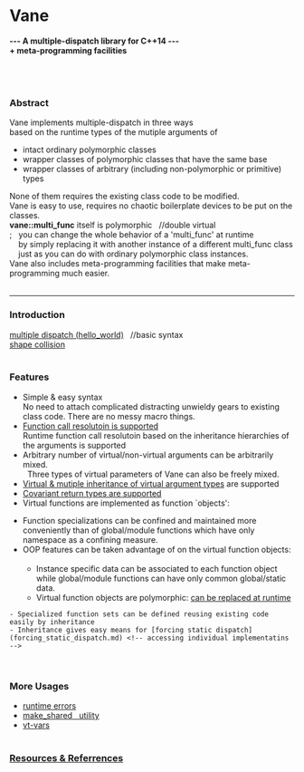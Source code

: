 # Vane

**---  A multiple-dispatch library for C++14 ---  
     + meta-programming facilities**  
&nbsp;  
&nbsp;  
&nbsp;  
### Abstract
Vane implements multiple-dispatch in three ways  
based on the runtime types of the mutiple arguments of
- intact ordinary polymorphic classes
- wrapper classes of polymorphic classes that have the same base
- wrapper classes of arbitrary (including non-polymorphic or primitive) types  

None of them requires the existing class code to be modified.  
Vane is easy to use, requires no chaotic boilerplate devices to be put on the classes.  
**vane::multi\_func** itself is polymorphic &nbsp; //double virtual  
; &nbsp;  you can change the whole behavior of a 'multi\_func' at runtime  
&nbsp; &nbsp; by simply replacing it with another instance of a different multi\_func class  
&nbsp; &nbsp; just as you can do with ordinary polymorphic class instances.  
Vane also includes meta-programming facilities that make meta-programming much easier.
&nbsp;  
&nbsp;  

****

### Introduction
[multiple dispatch (hello_world)](hello_world.md)  &nbsp; //basic syntax  
[shape collision](collide.md)  
&nbsp;  

### Features
- Simple & easy syntax  
  No need to attach complicated distracting unwieldy gears to existing class code. There are no messy macro things.
- [Function call resolutoin is supported](call_resolution.md)  
  Runtime function call resolutoin based on the inheritance hierarchies of the arguments is supported
- Arbitrary number of virtual/non-virtual arguments can be arbitrarily mixed.  
  &nbsp; Three types of virtual parameters of Vane can also be freely mixed.
- [Virtual & mutiple inheritance of virtual argument types](diamond.md) are supported
- [Covariant return types are supported](covariant_return_types.md)
- Virtual functions are implemented as function `objects':
<!-- - function pointers are easily implemented as function object pointers.      -->
  - Function specializations can be confined and maintained more conveniently
    than of global/module functions which have only namespace as a confining measure.
  - OOP features can be taken advantage of on the virtual function objects: &nbsp; <!-- polymorphism, inheritance etc-->  
    - Instance specific data can be associated to each function object while global/module functions can have only common global/static data.  
    - Virtual function objects are polymorphic: [can be replaced at runtime](replacing-virtual-functions.md)  
<!--    - [Virtual functions can be replaced at runtime](replacing-virtual-functions.md) is supported //polymorphism  -->
<!--    - [Replacing virtual functions at runtime](replacing-virtual-functions.md) is supported //polymorphism  -->
    - Specialized function sets can be defined reusing existing code easily by inheritance  
    - Inheritance gives easy means for [forcing static dispatch](forcing_static_dispatch.md) <!-- accessing individual implementatins -->  
<!-- or for [calling the base implementations](calling_base_implementations) of a virtual function.  -->


&nbsp;  

### More Usages
<!--
- [utility &nbsp; for std::shared_ptr](make_shared.md)  
- [std::shared_ptr &nbsp; utility](make_shared.md)  
- [```make_shared utility```](make_shared.md)  
- [using with &nbsp; std::shared_ptr](make_shared.md)  
- forcing static dispatch / calling base implementations
-->
- [runtime errors](runtime_errors.md)
- [make_shared &nbsp; utility](make_shared.md)  
- [vt-vars](vt-vars.md)  
&nbsp;  


### [Resources & Referrences](resources.md)



